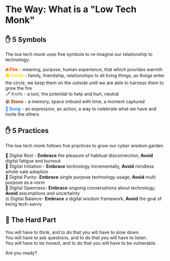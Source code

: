 
# The Way: What is a "Low Tech Monk"

## ✋ 5 Symbols

The low tech monk uses five symbols to re-imagine our relationship to technology.  

<span style="color: #FF4500; font-weight: bold;">🔥 Fire</span> - meaning, purpose, human experience, that which provides warmth  
<span style="color: #FFD700; font-weight: bold;">🟡 Circle</span> - family, friendship, relationships to all living things, as things enter the circle, we keep them on the outside until we are able to harness them to grow the fire  
<span style="color: #708090; font-weight: bold;">🗡️ Knife</span> - a tool, the potential to help and hurt, neutral  
<span style="color: #8B4513; font-weight: bold;">🪨 Stone</span> - a memory, space imbued with time, a moment captured  
<span style="color: #1E90FF; font-weight: bold;">🎵 Song</span> - an expression, an action, a way to celebrate what we have and invite the others

## ✋ 5 Practices

The low tech monk follows five practices to grow our cyber wisdom garden.

🧘 Digital Rest - **Embrace** the pleasure of habitual disconnection, **Avoid** digital fatigue and burnout  
🔰 Digital Initiation - **Embrace** technology incrementally, **Avoid** mindless whole-sale adoption  
🧼 Digital Purity- **Embrace** single purpose technology usage, **Avoid** multi purpose as a norm  
👐 Digital Openness- **Embrace** ongoing conversations about technology, **Avoid** assumptions and uncertainty  
⚖️ Digital Balance- **Embrace** a digital wisdom framework, **Avoid** the goal of being tech-savvy  

## 🧗 The Hard Part

You will have to think, and to do that you will have to slow down.  
You will have to ask questions, and to do that you will have to listen.  
You will have to be honest, and to do that you will have to be vulnerable.  

Are you ready?  
